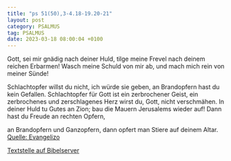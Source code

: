 ```yaml
---
title: "ps 51(50),3-4.18-19.20-21"
layout: post
category: PSALMUS
tag: PSALMUS
date: 2023-03-18 08:00:04 +0100
---
```

Gott, sei mir gnädig nach deiner Huld,
tilge meine Frevel nach deinem reichen Erbarmen!
Wasch meine Schuld von mir ab,
und mach mich rein von meiner Sünde!

Schlachtopfer willst du nicht, ich würde sie geben, an Brandopfern hast du kein Gefallen.
Schlachtopfer für Gott ist ein zerbrochener Geist, ein zerbrochenes und zerschlagenes Herz wirst du, Gott, nicht verschmähen.<!--more--> 
In deiner Huld tu Gutes an Zion;
bau die Mauern Jerusalems wieder auf!
Dann hast du Freude an rechten Opfern,

an Brandopfern und Ganzopfern,
dann opfert man Stiere auf deinem Altar.<br>
[Quelle: Evangelizo](https://evangeliumtagfuertag.org/DE/gospel)

[Textstelle auf Bibelserver](https://www.bibleserver.com/EU/ps51(50),3-4.18-19.20-21)
